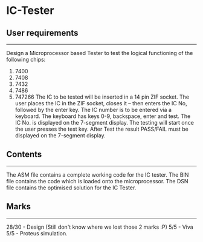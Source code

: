 # IC-Tester

## User requirements
--------
Design a Microprocessor based Tester to test the logical functioning of the following chips:
1. 7400
2. 7408
3. 7432
4. 7486
5. 747266
The IC to be tested will be inserted in a 14 pin ZIF socket. The user places the IC in the ZIF socket, closes it – then enters the IC No, followed by the enter key.
The IC number is to be entered via a keyboard.
The keyboard has keys 0-9, backspace, enter and test.
The IC No. is displayed on the 7-segment display.
The testing will start once the user presses the test key.
After Test the result PASS/FAIL must be displayed on the 7-segment display.

## Contents
-----
The ASM file contains a complete working code for the IC tester. The BIN file contains the code which is loaded onto the microprocessor. The DSN file contains the optimised solution for the IC Tester.

## Marks
------
28/30 - Design (Still don't know where we lost those 2 marks :P)
5/5 - Viva
5/5 - Proteus simulation.